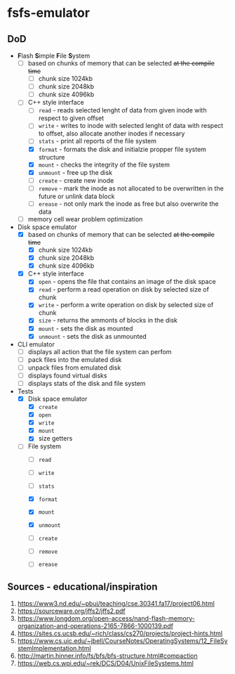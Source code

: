 # fsfs-emulator

## DoD
- **F**lash **S**imple **F**ile **S**ystem
  - [ ] based on chunks of memory that can be selected ~~at the compile time~~
    - [ ] chunk size 1024kb
    - [ ] chunk size 2048kb
    - [ ] chunk size 4096kb
  - [ ] C++ style interface
    - [ ] `read` - reads selected lenght of data from given inode with respect to given offset
    - [ ] `write` - writes to inode with selected lenght of data with respect to offset, also allocate another inodes if necessary
    - [ ] `stats` - print all reports of the file system 
    - [X] `format` - formats the disk and initialzie propper file system structure
    - [X] `mount` - checks the integrity of the file system
    - [X] `unmount` - free up the disk
    - [ ] `create` - create new inode
    - [ ] `remove` - mark the inode as not allocated to be overwritten in the future or unlink data block
    - [ ] `erease` - not only mark the inode as free but also overwrite the data
  - [ ] memory cell wear problem optimization
- Disk space emulator
  - [X] based on chunks of memory that can be selected ~~at the compile time~~
    - [X] chunk size 1024kb
    - [X] chunk size 2048kb
    - [X] chunk size 4096kb
  - [X] C++ style interface
    - [X] `open` - opens the file that contains an image of the disk space
    - [X] `read` - perform a read operation on disk by selected size of chunk
    - [X] `write` - perform a write operation on disk by selected size of chunk
    - [X] `size` - returns the ammonts of blocks in the disk
    - [X] `mount` - sets the disk as mounted
    - [X] `unmount` - sets the disk as unmounted
- CLI emulator
  - [ ] displays all action that the file system can perfom
  - [ ] pack files into the emulated disk
  - [ ] unpack files from emulated disk
  - [ ] displays found virtual disks
  - [ ] displays stats of the disk and file system
- Tests
  - [X] Disk space emulator
    - [X] `create`
    - [X] `open`
    - [X] `write`
    - [X] `mount`
    - [X] size getters
  - [ ] File system
    - [ ] `read`
    - [ ] `write`
    - [ ] `stats`
    - [X] `format`
    - [X] `mount`
    - [X] `unmount`
    - [ ] `create`
    - [ ] `remove`
    - [ ] `erease`


## Sources - educational/inspiration
1. https://www3.nd.edu/~pbui/teaching/cse.30341.fa17/project06.html
2. https://sourceware.org/jffs2/jffs2.pdf
3. https://www.longdom.org/open-access/nand-flash-memory-organization-and-operations-2165-7866-1000139.pdf
4. https://sites.cs.ucsb.edu/~rich/class/cs270/projects/project-hints.html
5. https://www.cs.uic.edu/~jbell/CourseNotes/OperatingSystems/12_FileSystemImplementation.html
6. http://martin.hinner.info/fs/bfs/bfs-structure.html#compaction
7. https://web.cs.wpi.edu/~rek/DCS/D04/UnixFileSystems.html